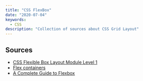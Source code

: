 ```yaml
---
title: "CSS FlexBox"
date: "2020-07-04"
keywords:
  - CSS
description: "Collection of sources about CSS Grid Layout"
---
```


## Sources

* [CSS Flexible Box Layout Module Level 1](https://www.w3.org/TR/css-flexbox-1/)
* [Flex containers](https://yoksel.github.io/flex-cheatsheet)
* [A Complete Guide to Flexbox](https://css-tricks.com/snippets/css/a-guide-to-flexbox/)
